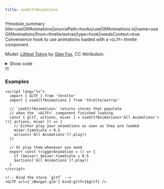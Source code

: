 ```yaml
---
title: useGltfAnimations
---
```


<script lang="ts">
import Wrapper from '$examples/use-gltf-animations/Wrapper.svelte'
</script>

!!!module_summary title=useGltfAnimations|sourcePath=hooks/useGltfAnimations.ts|name=useGltfAnimations|from=threlte/extras|type=hook|needsContext=true
Convenience hook to use animations loaded with a `<GLTF>` threlte component.

<ExampleWrapper>
  <Wrapper />
</ExampleWrapper>

Model: [Littlest Tokyo](https://artstation.com/artwork/1AGwX) by
[Glen Fox](https://artstation.com/glenatron), CC Attribution.

<details>
  <summary>Show code</summary>

@[code svelte|title=Wrapper.svelte](../../../examples/use-gltf-animations/Wrapper.svelte)
@[code svelte|title=Scene.svelte](../../../examples/use-gltf-animations/Scene.svelte)

</details>
!!!

### Examples <!-- omit in toc -->

```svelte
<script lang="ts">
  import { GLTF } from 'threlte'
  import { useGltfAnimations } from 'threlte/extras'

  // `useGltfAnimations` returns stores that populate
  // when the `<GLTF>` component finished loading.
  const { gltf, actions, mixer } = useGltfAnimations<'All Animations'>(({ actions, mixer }) => {
    // Either play your animations as soon as they are loaded
    mixer.timeScale = 0.5
    actions['All Animations']?.play()
  })

  // Or play them whenever you need
  export const triggerAnimation = () => {
    if ($mixer) $mixer.timeScale = 0.5
    $actions['All Animations']?.play()
  }
</script>

<!-- Bind the store `gltf` -->
<GLTF url={'/Bengal.glb'} bind:gltf={$gltf} />
```
